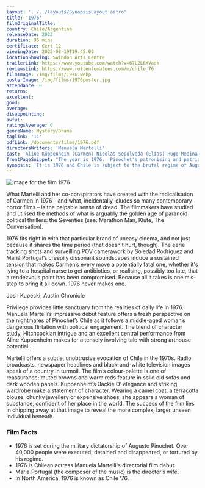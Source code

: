 ```yaml
---
layout: '../../layouts/SynopsisLayout.astro'
title: '1976'
filmOriginalTitle:
country: Chile/Argentina
releaseDate: 2023
duration: 95 mins
certificate: Cert 12
viewingDate: 2025-02-19T19:45:00
locationShowing: Swindon Arts Centre
trailerLink: https://www.youtube.com/watch?v=67L2L6XVadk
reviewsLink: https://www.rottentomatoes.com/m/chile_76
filmImage: /img/films/1976.webp
posterImage: /img/films/1976poster.jpg
attendance: 0
returns:
excellent:
good:
average:
disappointing:
awful:
ratingsAverage: 0
genreName: Mystery/Drama
taglink: '11'
pdfLink: /documents/films/1976.pdf
directorsWriters: 'Manuela Martelli'
cast: 'Aline Küppenheim (Carmen) Nicolás Sepúlveda (Elías) Hugo Medina (Padre Sánchez)'
frontPageSnippet: "The year is 1976.  Pinochet's patronising and patriarchal society is seen through the eyes of a steely bourgeoise woman who risks her life and dares to take a stand."
synopsis: 'It is 1976 and Chile is subject to the brutal regime of Augusto Pinochet.  Carmen has moved to the family beach house to supervise its renovation.  She is approached by her priest, Fr. Sanchez, who asks her to secretly nurse a wounded young man.  She agrees and steps into a new and perilous world. '
---
```


![image for the film 1976](/img/films/1976.webp)

What Martelli and her co-conspirators have created with the radicalisation of Carmen in 1976 – and what, incidentally, eludes so many contemporary horror films – is the palpable sense of dread. The filmmakers have studied and utilised the methods of what is arguably the golden age of paranoid political thrillers: the Seventies (see: Marathon Man, Klute, The Conversation).

1976 fits right in with that particular brand of uneasy cinema, and not just because it shares the time period (that doesn’t hurt, though). The eerie tracking shots and surveilling POV camerawork by Soledad Rodríguez and Mariá Portugal’s creepily dissonant soundscapes induce a sustained tension that makes Carmen’s every move a potentially fatal one, whether it's lying to a hospital nurse to get antibiotics, or realising, possibly too late, that a rendezvous point has been compromised. Because all it takes is one mis-step to bring it all down. 1976 never makes one.

<div class="review__author review__author--review1">
Josh Kupecki, Austin Chronicle
</div>

Privilege provides little sanctuary from the realities of daily life in 1976. Manuela Martelli’s impressive debut feature offers a fresh perspective on the nightmares of Pinochet’s Chile as it follows a middle-aged woman’s dangerous flirtation with political engagement. The blend of character study, Hitchcockian intrigue and an excellent central performance from Aline Kuppenheim makes for a tensely involving tale with strong arthouse potential…

Martelli offers a subtle, unobtrusive evocation of Chile in the 1970s. Radio broadcasts, newspaper headlines and black-and-white television images speak of a country in turmoil. The film’s colour-palette is one of reassurance; muted browns and warm reds feature in solid old sofas and dark wooden panels. Kuppenheim’s ‘Jackie O’ elegance and striking wardrobe make a statement of character. Wearing a camel coat, a terracotta blouse, chunky jewellery or expensive shoes, she appears a woman of substance, confident of her place in the world. The success of the film lies in chipping away at that image to reveal the more complex, larger unseen individual beneath.

<div class="review__author">

</div>

### Film Facts

-   1976 is set during the military dictatorship of Augusto Pinochet. Over 40,000 people were executed, detained and disappeared, or tortured by his regime.
-   1976 is Chilean actress Manuela Martelli's directorial film debut.
-   Maria Portugal (the composer of the music) is the director’s wife.
-   In North America, 1976 is known as Chile ‘76.
